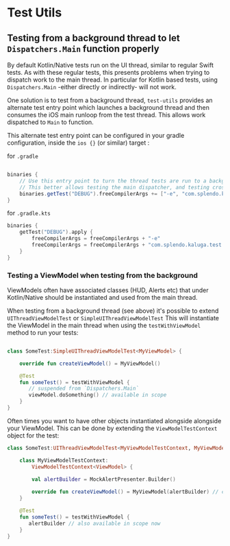 # Test Utils

## Testing from a background thread to let `Dispatchers.Main` function properly

By default Kotlin/Native tests run on the UI thread, similar to regular Swift tests.
As with these regular tests, this presents problems when trying to dispatch work to the main thread.
In particular for Kotlin based tests, using `Dispatchers.Main` -either directly or indirectly- will not work.

One solution is to test from a background thread, `test-utils` provides an alternate test entry point which launches a background thread and then consumes the iOS main runloop from the test thread. This allows work dispatched to `Main` to function.

This alternate test entry point can be configured in your gradle configuration, inside the `ios {}` (or similar) target :

for `.gradle`
```groovy

binaries {
    // Use this entry point to turn the thread tests are run to a background thread instead of the main thread
    // This better allows testing the main dispatcher, and testing cross thread access
    binaries.getTest("DEBUG").freeCompilerArgs += ["-e", "com.splendo.kaluga.test.mainBackground"]
}
```
for `.gradle.kts`

```kotlin
binaries {
    getTest("DEBUG").apply {
        freeCompilerArgs = freeCompilerArgs + "-e"
        freeCompilerArgs = freeCompilerArgs + "com.splendo.kaluga.test.mainBackground"
    }
}
```

### Testing a ViewModel when testing from the background

ViewModels often have associated classes (HUD, Alerts etc) that under Kotlin/Native should be instantiated and used from the main thread.

When testing from a background thread (see above) it's possible to extend `UIThreadViewModelTest` or `SimpleUIThreadViewModelTest`
This will instantiate the ViewModel in the main thread when using the `testWithViewModel` method to run your tests:

```kotlin

class SomeTest:SimpleUIThreadViewModelTest<MyViewModel> {

    override fun createViewModel() = MyViewModel()

    @Test
    fun someTest() = testWithViewModel {
       // suspended from `Dispatchers.Main`
       viewModel.doSomething() // available in scope
    } 
}
```

Often times you want to have other objects instantiated alongside alongside your ViewModel. This can be done by extending the `ViewModelTestContext` object for the test:

```kotlin
class SomeTest:UIThreadViewModelTest<MyViewModelTestContext, MyViewModel> {

    class MyViewModelTestContext:
        ViewModelTestContext<ViewModel> {

        val alertBuilder = MockAlertPresenter.Builder()
        
        override fun createViewModel() = MyViewModel(alertBuilder) // can be passed to viewmodel
    }

    @Test
    fun someTest() = testWithViewModel {
       alertBuilder // also available in scope now
    } 
}
```
